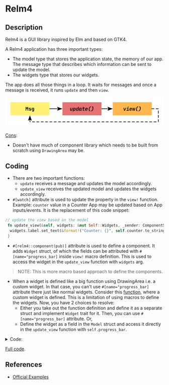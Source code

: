 # Relm4

## Description

Relm4 is a GUI library inspired by Elm and based on GTK4.

A Relm4 application has three important types:

- The model type that stores the application state, the memory of our app.
The message type that describes which information can be sent to update the model.
- The widgets type that stores our widgets.

The app does all those things in a loop. It waits for messages and once a message is received, it runs `update` and then `view`.

![](../../img/relm4_elm_architecture.png)

<u>Cons</u>:

- Doesn't have much of component library which needs to be built from scratch using `DrawingArea` may be.

## Coding

- There are two important functions:
  - `update` receives a message and updates the model accordingly.
  - `update_view` receives the updated model and updates the widgets accordingly.
- `#[watch]` attribute is used to update the property in the `view!` function. Example: `counter` value in a Counter App may be updated based on App inputs/events. It is the replacement of this code snippet:

```rust
// update the view based on the model
 fn update_view(&self, widgets: &mut Self::Widgets, _sender: ComponentSender<Self>) {
  widgets.label.set_text(&format!("Counter: {}", self.counter.to_string()));
 }
```

- `#[relm4::component(pub)]` attribute is used to define a component. It adds `Widget` struct, of which the fields can be attributed with `#[name="progress_bar]` inside `view!` macro definition. This is used to access the widget in the `update_view` function with `widgets` arg.

> NOTE: This is more macro based approach to define the components.

- When a widget is defined like a big function using DrawingArea i.e. a custom widget. In that case, you can't use `#[name="progress_bar]` attribute there just like normal widgets. Consider this [function](https://github.com/abhi3700/My_Learning-Rust/blob/742c5c92f74d672c403274787d789ff038869bc9/libs/relm4/demo/examples/circle_progress.rs#L29-L98), where a custom widget is defined. This is a limitation of using macros to define the widgets. Now, you have 2 choices to resolve:
  - Either you take out the function definition and define it as a separate struct and implement `Widget` trait for it. Then, you can use `#[name="progress_bar]` attribute. Or,
  - Define the widget as a field in the `Model` struct and access it directly in the `update_view` function with `self.progress_bar`.

<details><summary>Code:</summary>

```rust
#[derive(Default)]
struct App {
 // other fields 

 // progress bar widget
 progress_bar: DrawingArea,
}

 view! {
  #[root]
  gtk::Window{
   gtk::Box {
    set_halign: gtk::Align::Center,
    set_valign: gtk::Align::Center,
    set_width_request: 300,
    set_spacing: 12,
    set_margin_top: 4,
    set_margin_bottom: 4,
    set_margin_start: 12,
    set_margin_end: 12,
    set_orientation: gtk::Orientation::Horizontal,

    gtk::Box {
     set_spacing: 4,
     set_hexpand: true,
     set_valign: gtk::Align::Center,
     set_orientation: gtk::Orientation::Vertical,

     append: &model.progress_bar
    },

    #[name="button"]
    gtk::Button {
     set_label: "Compute",
     connect_clicked => Input::Compute,
    }
   }
  }
 }


 fn init(
  _args: Self::Init,
  root: Self::Root,
  sender: ComponentSender<Self>,
 ) -> ComponentParts<Self> {
  let progress = Rc::new(RefCell::new(1.0));

  let model = Self {
   progress: progress.clone(),
   progress_bar: create_circular_progress_bar(
    20.0,
    10,
    10,
    10,
    10,
    true,
    "ETA for next reward payment",
    progress,
   ),
   ..App::default()
  };
  let widgets = view_output!();

  ComponentParts { model, widgets }
 }

  fn update_cmd_with_view(
  &mut self,
  widgets: &mut Self::Widgets,
  message: Self::CommandOutput,
  _sender: ComponentSender<Self>,
  _root: &Self::Root,
 ) {

  // other code...
  
  widgets.button.set_sensitive(!self.computing);
 }
```

</details>

[Full code](https://github.com/abhi3700/My_Learning-Rust/blob/1924bfb25e6b2cd3c9b1d7e19fc30cada432e921/libs/relm4/demo/examples/circle_progress.rs).

## References

- [Official Examples](https://github.com/Relm4/Relm4/tree/main/examples)
